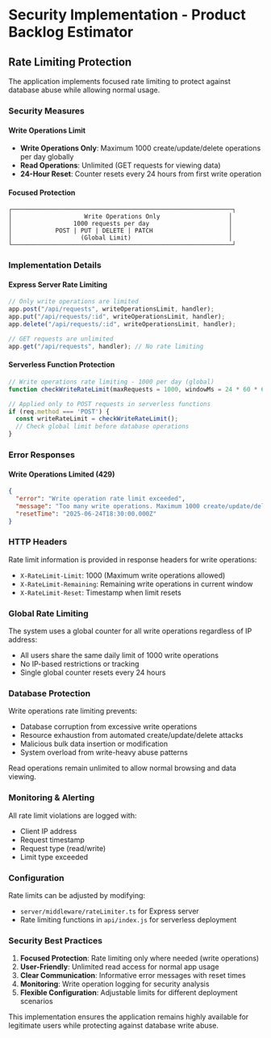 # Security Implementation - Product Backlog Estimator

## Rate Limiting Protection

The application implements focused rate limiting to protect against database abuse while allowing normal usage.

### Security Measures

#### Write Operations Limit
- **Write Operations Only**: Maximum 1000 create/update/delete operations per day globally
- **Read Operations**: Unlimited (GET requests for viewing data)
- **24-Hour Reset**: Counter resets every 24 hours from first write operation

#### Focused Protection

```
┌─────────────────────────────────────────────────────────────┐
│                    Write Operations Only                   │
│                 1000 requests per day                      │
│            POST | PUT | DELETE | PATCH                     │
│                   (Global Limit)                           │
└─────────────────────────────────────────────────────────────┘
```

### Implementation Details

#### Express Server Rate Limiting
```javascript
// Only write operations are limited
app.post("/api/requests", writeOperationsLimit, handler);
app.put("/api/requests/:id", writeOperationsLimit, handler);
app.delete("/api/requests/:id", writeOperationsLimit, handler);

// GET requests are unlimited
app.get("/api/requests", handler); // No rate limiting
```

#### Serverless Function Protection
```javascript
// Write operations rate limiting - 1000 per day (global)
function checkWriteRateLimit(maxRequests = 1000, windowMs = 24 * 60 * 60 * 1000)

// Applied only to POST requests in serverless functions
if (req.method === 'POST') {
  const writeRateLimit = checkWriteRateLimit();
  // Check global limit before database operations
}
```

### Error Responses

#### Write Operations Limited (429)
```json
{
  "error": "Write operation rate limit exceeded", 
  "message": "Too many write operations. Maximum 1000 create/update/delete operations allowed per day.",
  "resetTime": "2025-06-24T18:30:00.000Z"
}
```

### HTTP Headers

Rate limit information is provided in response headers for write operations:
- `X-RateLimit-Limit`: 1000 (Maximum write operations allowed)
- `X-RateLimit-Remaining`: Remaining write operations in current window
- `X-RateLimit-Reset`: Timestamp when limit resets

### Global Rate Limiting

The system uses a global counter for all write operations regardless of IP address:
- All users share the same daily limit of 1000 write operations
- No IP-based restrictions or tracking
- Single global counter resets every 24 hours

### Database Protection

Write operations rate limiting prevents:
- Database corruption from excessive write operations
- Resource exhaustion from automated create/update/delete attacks
- Malicious bulk data insertion or modification
- System overload from write-heavy abuse patterns

Read operations remain unlimited to allow normal browsing and data viewing.

### Monitoring & Alerting

All rate limit violations are logged with:
- Client IP address
- Request timestamp
- Request type (read/write)
- Limit type exceeded

### Configuration

Rate limits can be adjusted by modifying:
- `server/middleware/rateLimiter.ts` for Express server
- Rate limiting functions in `api/index.js` for serverless deployment

### Security Best Practices

1. **Focused Protection**: Rate limiting only where needed (write operations)
2. **User-Friendly**: Unlimited read access for normal app usage
3. **Clear Communication**: Informative error messages with reset times
4. **Monitoring**: Write operation logging for security analysis
5. **Flexible Configuration**: Adjustable limits for different deployment scenarios

This implementation ensures the application remains highly available for legitimate users while protecting against database write abuse.